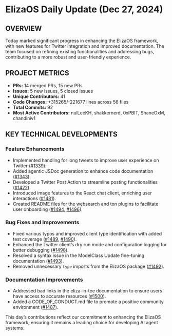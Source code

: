 # ElizaOS Daily Update (Dec 27, 2024)

## OVERVIEW 
Today marked significant progress in enhancing the ElizaOS framework, with new features for Twitter integration and improved documentation. The team focused on refining existing functionalities and addressing bugs, contributing to a more robust and user-friendly experience.

## PROJECT METRICS
- **PRs:** 14 merged PRs, 15 new PRs
- **Issues:** 5 new issues, 5 closed issues
- **Unique Contributors:** 41
- **Code Changes:** +315265/-221677 lines across 56 files
- **Total Commits:** 92
- **Most Active Contributors:** nulLeeKH, shakkernerd, 0xPBIT, ShaneOxM, chandiniv1

## KEY TECHNICAL DEVELOPMENTS

### Feature Enhancements
- Implemented handling for long tweets to improve user experience on Twitter ([#1339](https://github.com/elizaos/eliza/pull/1339)).
- Added agentic JSDoc generation to enhance code documentation ([#1343](https://github.com/elizaos/eliza/pull/1343)).
- Developed a Twitter Post Action to streamline posting functionalities ([#1422](https://github.com/elizaos/eliza/pull/1422)).
- Introduced image features to the React chat client, enriching user interactions ([#1481](https://github.com/elizaos/eliza/pull/1481)).
- Created README files for the websearch and ton plugins to facilitate user onboarding ([#1494](https://github.com/elizaos/eliza/pull/1494), [#1496](https://github.com/elizaos/eliza/pull/1496)).

### Bug Fixes and Improvements
- Fixed various typos and improved client type identification with added test coverage ([#1489](https://github.com/elizaos/eliza/pull/1489), [#1490](https://github.com/elizaos/eliza/pull/1490)).
- Enhanced the Twitter client’s dry run mode and configuration logging for better debugging ([#1498](https://github.com/elizaos/eliza/pull/1498)).
- Resolved a syntax issue in the ModelClass Update fine-tuning documentation ([#1493](https://github.com/elizaos/eliza/pull/1493)).
- Removed unnecessary `type` imports from the ElizaOS package ([#1492](https://github.com/elizaos/eliza/pull/1492)).

### Documentation Improvements
- Addressed bad links in the eliza-in-tee documentation to ensure users have access to accurate resources ([#1500](https://github.com/elizaos/eliza/pull/1500)).
- Added a CODE_OF_CONDUCT.md file to promote a positive community environment ([#1487](https://github.com/elizaos/eliza/pull/1487)).

This day’s contributions reflect our commitment to enhancing the ElizaOS framework, ensuring it remains a leading choice for developing AI agent systems.